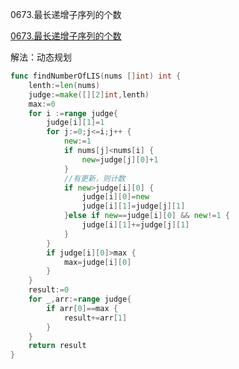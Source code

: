 0673.最长递增子序列的个数

[0673.最长递增子序列的个数](https://leetcode-cn.com/problems/number-of-longest-increasing-subsequence/)

解法：动态规划

```go
func findNumberOfLIS(nums []int) int {
	lenth:=len(nums)
	judge:=make([][2]int,lenth)
	max:=0
	for i :=range judge{
		judge[i][1]=1
		for j:=0;j<=i;j++ {
			new:=1
			if nums[j]<nums[i] {
				new=judge[j][0]+1
			}
			//有更新，则计数
			if new>judge[i][0] {
				judge[i][0]=new
				judge[i][1]=judge[j][1]
			}else if new==judge[i][0] && new!=1 {
				judge[i][1]+=judge[j][1]
			}
		}
		if judge[i][0]>max {
			max=judge[i][0]
		}
	}
	result:=0
	for _,arr:=range judge{
		if arr[0]==max {
			result+=arr[1]
		}
	}
	return result
}
```
